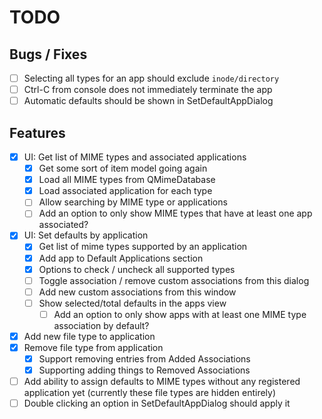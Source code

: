 # TODO

## Bugs / Fixes
- [ ] Selecting all types for an app should exclude `inode/directory`
- [ ] Ctrl-C from console does not immediately terminate the app
- [ ] Automatic defaults should be shown in SetDefaultAppDialog

## Features
- [x] UI: Get list of MIME types and associated applications
    - [x] Get some sort of item model going again
    - [x] Load all MIME types from QMimeDatabase
    - [x] Load associated application for each type
    - [ ] Allow searching by MIME type or applications
    - [ ] Add an option to only show MIME types that have at least one app associated?
- [x] UI: Set defaults by application
    - [x] Get list of mime types supported by an application
    - [x] Add app to Default Applications section
    - [x] Options to check / uncheck all supported types
    - [ ] Toggle association / remove custom associations from this dialog
    - [ ] Add new custom associations from this window
    - [ ] Show selected/total defaults in the apps view
        - [ ] Add an option to only show apps with at least one MIME type association by default?
- [x] Add new file type to application
- [x] Remove file type from application
    - [x] Support removing entries from Added Associations
    - [x] Supporting adding things to Removed Associations
- [ ] Add ability to assign defaults to MIME types without any registered application yet (currently these file types are hidden entirely)
- [ ] Double clicking an option in SetDefaultAppDialog should apply it
